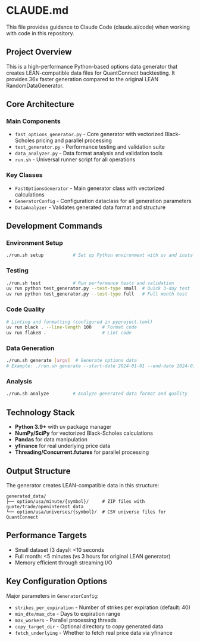 # CLAUDE.md

This file provides guidance to Claude Code (claude.ai/code) when working with code in this repository.

## Project Overview

This is a high-performance Python-based options data generator that creates LEAN-compatible data files for QuantConnect backtesting. It provides 36x faster generation compared to the original LEAN RandomDataGenerator.

## Core Architecture

### Main Components
- `fast_options_generator.py` - Core generator with vectorized Black-Scholes pricing and parallel processing
- `test_generator.py` - Performance testing and validation suite  
- `data_analyzer.py` - Data format analysis and validation tools
- `run.sh` - Universal runner script for all operations

### Key Classes
- `FastOptionsGenerator` - Main generator class with vectorized calculations
- `GeneratorConfig` - Configuration dataclass for all generation parameters
- `DataAnalyzer` - Validates generated data format and structure

## Development Commands

### Environment Setup
```bash
./run.sh setup           # Set up Python environment with uv and install dependencies
```

### Testing
```bash
./run.sh test            # Run performance tests and validation
uv run python test_generator.py --test-type small  # Quick 3-day test
uv run python test_generator.py --test-type full   # Full month test
```

### Code Quality
```bash
# Linting and formatting (configured in pyproject.toml)
uv run black . --line-length 100    # Format code
uv run flake8 .                     # Lint code
```

### Data Generation
```bash
./run.sh generate [args]  # Generate options data
# Example: ./run.sh generate --start-date 2024-01-01 --end-date 2024-01-31 --underlying SPY
```

### Analysis
```bash
./run.sh analyze         # Analyze generated data format and quality
```

## Technology Stack

- **Python 3.9+** with uv package manager
- **NumPy/SciPy** for vectorized Black-Scholes calculations
- **Pandas** for data manipulation
- **yfinance** for real underlying price data
- **Threading/Concurrent.futures** for parallel processing

## Output Structure

The generator creates LEAN-compatible data in this structure:
```
generated_data/
├── option/usa/minute/{symbol}/     # ZIP files with quote/trade/openinterest data
└── option/usa/universes/{symbol}/  # CSV universe files for QuantConnect
```

## Performance Targets

- Small dataset (3 days): <10 seconds
- Full month: <5 minutes (vs 3 hours for original LEAN generator)
- Memory efficient through streaming I/O

## Key Configuration Options

Major parameters in `GeneratorConfig`:
- `strikes_per_expiration` - Number of strikes per expiration (default: 40)
- `min_dte/max_dte` - Days to expiration range
- `max_workers` - Parallel processing threads
- `copy_target_dir` - Optional directory to copy generated data
- `fetch_underlying` - Whether to fetch real price data via yfinance